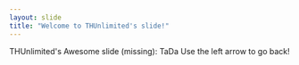 ```yaml
---
layout: slide
title: "Welcome to THUnlimited's slide!"
---
```

THUnlimited's Awesome slide (missing):  TaDa
Use the left arrow to go back!

